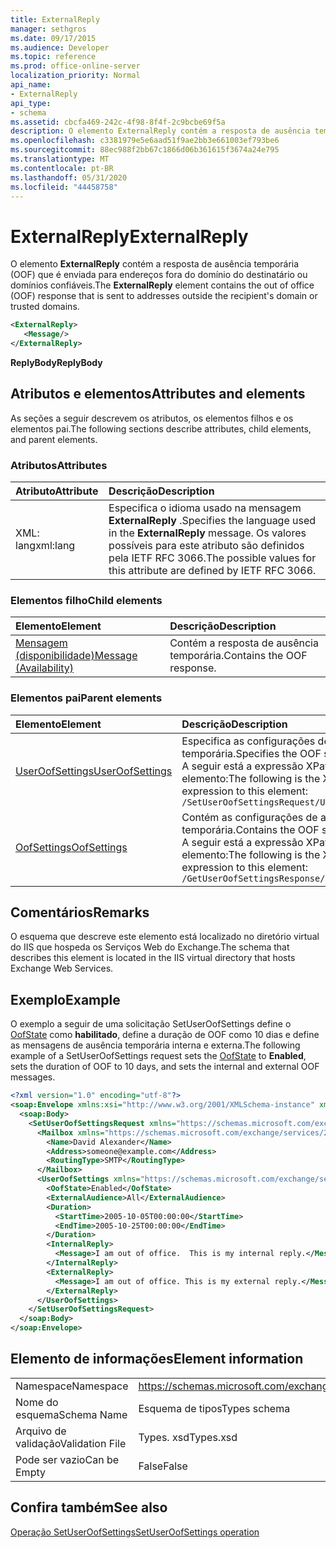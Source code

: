 ```yaml
---
title: ExternalReply
manager: sethgros
ms.date: 09/17/2015
ms.audience: Developer
ms.topic: reference
ms.prod: office-online-server
localization_priority: Normal
api_name:
- ExternalReply
api_type:
- schema
ms.assetid: cbcfa469-242c-4f98-8f4f-2c9bcbe69f5a
description: O elemento ExternalReply contém a resposta de ausência temporária (OOF) que é enviada para endereços fora do domínio do destinatário ou domínios confiáveis.
ms.openlocfilehash: c3381979e5e6aad51f9ae2bb3e661003ef793be6
ms.sourcegitcommit: 88ec988f2bb67c1866d06b361615f3674a24e795
ms.translationtype: MT
ms.contentlocale: pt-BR
ms.lasthandoff: 05/31/2020
ms.locfileid: "44458758"
---
```

# <a name="externalreply"></a><span data-ttu-id="1eaba-103">ExternalReply</span><span class="sxs-lookup"><span data-stu-id="1eaba-103">ExternalReply</span></span>

<span data-ttu-id="1eaba-104">O elemento **ExternalReply** contém a resposta de ausência temporária (OOF) que é enviada para endereços fora do domínio do destinatário ou domínios confiáveis.</span><span class="sxs-lookup"><span data-stu-id="1eaba-104">The **ExternalReply** element contains the out of office (OOF) response that is sent to addresses outside the recipient's domain or trusted domains.</span></span> 
  
```XML
<ExternalReply>
   <Message/>
</ExternalReply>
```

 <span data-ttu-id="1eaba-105">**ReplyBody**</span><span class="sxs-lookup"><span data-stu-id="1eaba-105">**ReplyBody**</span></span>
## <a name="attributes-and-elements"></a><span data-ttu-id="1eaba-106">Atributos e elementos</span><span class="sxs-lookup"><span data-stu-id="1eaba-106">Attributes and elements</span></span>

<span data-ttu-id="1eaba-107">As seções a seguir descrevem os atributos, os elementos filhos e os elementos pai.</span><span class="sxs-lookup"><span data-stu-id="1eaba-107">The following sections describe attributes, child elements, and parent elements.</span></span>
  
### <a name="attributes"></a><span data-ttu-id="1eaba-108">Atributos</span><span class="sxs-lookup"><span data-stu-id="1eaba-108">Attributes</span></span>

|<span data-ttu-id="1eaba-109">**Atributo**</span><span class="sxs-lookup"><span data-stu-id="1eaba-109">**Attribute**</span></span>|<span data-ttu-id="1eaba-110">**Descrição**</span><span class="sxs-lookup"><span data-stu-id="1eaba-110">**Description**</span></span>|
|:-----|:-----|
|<span data-ttu-id="1eaba-111">XML: lang</span><span class="sxs-lookup"><span data-stu-id="1eaba-111">xml:lang</span></span>  <br/> |<span data-ttu-id="1eaba-112">Especifica o idioma usado na mensagem **ExternalReply** .</span><span class="sxs-lookup"><span data-stu-id="1eaba-112">Specifies the language used in the **ExternalReply** message.</span></span> <span data-ttu-id="1eaba-113">Os valores possíveis para este atributo são definidos pela IETF RFC 3066.</span><span class="sxs-lookup"><span data-stu-id="1eaba-113">The possible values for this attribute are defined by IETF RFC 3066.</span></span>  <br/> |
   
### <a name="child-elements"></a><span data-ttu-id="1eaba-114">Elementos filho</span><span class="sxs-lookup"><span data-stu-id="1eaba-114">Child elements</span></span>

|<span data-ttu-id="1eaba-115">**Elemento**</span><span class="sxs-lookup"><span data-stu-id="1eaba-115">**Element**</span></span>|<span data-ttu-id="1eaba-116">**Descrição**</span><span class="sxs-lookup"><span data-stu-id="1eaba-116">**Description**</span></span>|
|:-----|:-----|
|[<span data-ttu-id="1eaba-117">Mensagem (disponibilidade)</span><span class="sxs-lookup"><span data-stu-id="1eaba-117">Message (Availability)</span></span>](message-availability.md) <br/> |<span data-ttu-id="1eaba-118">Contém a resposta de ausência temporária.</span><span class="sxs-lookup"><span data-stu-id="1eaba-118">Contains the OOF response.</span></span>  <br/> |
   
### <a name="parent-elements"></a><span data-ttu-id="1eaba-119">Elementos pai</span><span class="sxs-lookup"><span data-stu-id="1eaba-119">Parent elements</span></span>

|<span data-ttu-id="1eaba-120">**Elemento**</span><span class="sxs-lookup"><span data-stu-id="1eaba-120">**Element**</span></span>|<span data-ttu-id="1eaba-121">**Descrição**</span><span class="sxs-lookup"><span data-stu-id="1eaba-121">**Description**</span></span>|
|:-----|:-----|
|[<span data-ttu-id="1eaba-122">UserOofSettings</span><span class="sxs-lookup"><span data-stu-id="1eaba-122">UserOofSettings</span></span>](useroofsettings.md) <br/> |<span data-ttu-id="1eaba-123">Especifica as configurações de ausência temporária.</span><span class="sxs-lookup"><span data-stu-id="1eaba-123">Specifies the OOF settings.</span></span>  <br/> <span data-ttu-id="1eaba-124">A seguir está a expressão XPath para este elemento:</span><span class="sxs-lookup"><span data-stu-id="1eaba-124">The following is the XPath expression to this element:</span></span>  <br/>  `/SetUserOofSettingsRequest/UserOofSettings` <br/> |
|[<span data-ttu-id="1eaba-125">OofSettings</span><span class="sxs-lookup"><span data-stu-id="1eaba-125">OofSettings</span></span>](oofsettings.md) <br/> |<span data-ttu-id="1eaba-126">Contém as configurações de ausência temporária.</span><span class="sxs-lookup"><span data-stu-id="1eaba-126">Contains the OOF settings.</span></span>  <br/> <span data-ttu-id="1eaba-127">A seguir está a expressão XPath para este elemento:</span><span class="sxs-lookup"><span data-stu-id="1eaba-127">The following is the XPath expression to this element:</span></span>  <br/>  `/GetUserOofSettingsResponse/OofSettings` <br/> |
   
## <a name="remarks"></a><span data-ttu-id="1eaba-128">Comentários</span><span class="sxs-lookup"><span data-stu-id="1eaba-128">Remarks</span></span>

<span data-ttu-id="1eaba-129">O esquema que descreve este elemento está localizado no diretório virtual do IIS que hospeda os Serviços Web do Exchange.</span><span class="sxs-lookup"><span data-stu-id="1eaba-129">The schema that describes this element is located in the IIS virtual directory that hosts Exchange Web Services.</span></span>
  
## <a name="example"></a><span data-ttu-id="1eaba-130">Exemplo</span><span class="sxs-lookup"><span data-stu-id="1eaba-130">Example</span></span>

<span data-ttu-id="1eaba-131">O exemplo a seguir de uma solicitação SetUserOofSettings define o [OofState](oofstate.md) como **habilitado**, define a duração de OOF como 10 dias e define as mensagens de ausência temporária interna e externa.</span><span class="sxs-lookup"><span data-stu-id="1eaba-131">The following example of a SetUserOofSettings request sets the [OofState](oofstate.md) to **Enabled**, sets the duration of OOF to 10 days, and sets the internal and external OOF messages.</span></span>
  
```XML
<?xml version="1.0" encoding="utf-8"?>
<soap:Envelope xmlns:xsi="http://www.w3.org/2001/XMLSchema-instance" xmlns:xsd="http://www.w3.org/2001/XMLSchema" xmlns:soap="http://schemas.xmlsoap.org/soap/envelope/">
  <soap:Body>
    <SetUserOofSettingsRequest xmlns="https://schemas.microsoft.com/exchange/services/2006/messages">
      <Mailbox xmlns="https://schemas.microsoft.com/exchange/services/2006/types">
        <Name>David Alexander</Name>
        <Address>someone@example.com</Address>
        <RoutingType>SMTP</RoutingType>
      </Mailbox>
      <UserOofSettings xmlns="https://schemas.microsoft.com/exchange/services/2006/types">
        <OofState>Enabled</OofState>
        <ExternalAudience>All</ExternalAudience>
        <Duration>
          <StartTime>2005-10-05T00:00:00</StartTime>
          <EndTime>2005-10-25T00:00:00</EndTime>
        </Duration>
        <InternalReply>
          <Message>I am out of office.  This is my internal reply.</Message>
        </InternalReply>
        <ExternalReply>
          <Message>I am out of office. This is my external reply.</Message>
        </ExternalReply>
      </UserOofSettings>
    </SetUserOofSettingsRequest>
  </soap:Body>
</soap:Envelope>
```

## <a name="element-information"></a><span data-ttu-id="1eaba-132">Elemento de informações</span><span class="sxs-lookup"><span data-stu-id="1eaba-132">Element information</span></span>

|||
|:-----|:-----|
|<span data-ttu-id="1eaba-133">Namespace</span><span class="sxs-lookup"><span data-stu-id="1eaba-133">Namespace</span></span>  <br/> |https://schemas.microsoft.com/exchange/services/2006/types  <br/> |
|<span data-ttu-id="1eaba-134">Nome do esquema</span><span class="sxs-lookup"><span data-stu-id="1eaba-134">Schema Name</span></span>  <br/> |<span data-ttu-id="1eaba-135">Esquema de tipos</span><span class="sxs-lookup"><span data-stu-id="1eaba-135">Types schema</span></span>  <br/> |
|<span data-ttu-id="1eaba-136">Arquivo de validação</span><span class="sxs-lookup"><span data-stu-id="1eaba-136">Validation File</span></span>  <br/> |<span data-ttu-id="1eaba-137">Types. xsd</span><span class="sxs-lookup"><span data-stu-id="1eaba-137">Types.xsd</span></span>  <br/> |
|<span data-ttu-id="1eaba-138">Pode ser vazio</span><span class="sxs-lookup"><span data-stu-id="1eaba-138">Can be Empty</span></span>  <br/> |<span data-ttu-id="1eaba-139">False</span><span class="sxs-lookup"><span data-stu-id="1eaba-139">False</span></span>  <br/> |
   
## <a name="see-also"></a><span data-ttu-id="1eaba-140">Confira também</span><span class="sxs-lookup"><span data-stu-id="1eaba-140">See also</span></span>



[<span data-ttu-id="1eaba-141">Operação SetUserOofSettings</span><span class="sxs-lookup"><span data-stu-id="1eaba-141">SetUserOofSettings operation</span></span>](setuseroofsettings-operation.md)

